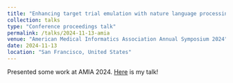 ```yaml
---
title: "Enhancing target trial emulation with nature language processing: a case study of corticosteroids for sepsis patients in critical care"
collection: talks
type: "Conference proceedings talk"
permalink: /talks/2024-11-13-amia
venue: "American Medical Informatics Association Annual Symposium 2024"
date: 2024-11-13
location: "San Francisco, United States"
---
```


Presented some work at AMIA 2024. [Here](https://drive.google.com/file/d/1ldqIIEOik_4mmKJlZY2Bh2bt_raomNIK/view?usp=drive_link) is my talk!
